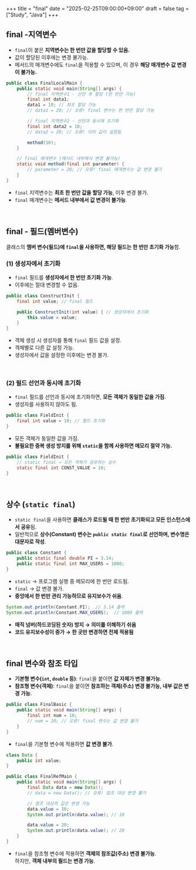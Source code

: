 +++
title = "final"
date = "2025-02-25T09:00:00+09:00"
draft = false
tag = ["Study", "Java"]
+++

## final -지역변수
- `final`이 붙은 **지역변수는 한 번만 값을 할당할 수 있음.**  
- 값이 할당된 이후에는 변경 불가능.  
- 메서드의 매개변수에도 `final`을 적용할 수 있으며, 이 경우 **해당 매개변수 값 변경이 불가능.**

```java
public class FinalLocalMain {
    public static void main(String[] args) {
        // final 지역변수1 - 선언 후 할당 (한 번만 가능)
        final int data1;
        data1 = 10; // 최초 할당 가능
        // data1 = 20; // 오류! final 변수는 한 번만 할당 가능

        // final 지역변수2 - 선언과 동시에 초기화
        final int data2 = 10;
        // data2 = 20; // 오류! 이미 값이 설정됨

        method(10);
    }

    // final 매개변수 (메서드 내부에서 변경 불가능)
    static void method(final int parameter) {
        // parameter = 20; // 오류! final 매개변수는 값 변경 불가
    }
}
```

- `final` 지역변수는 **최초 한 번만 값을 할당 가능**, 이후 변경 불가.
- `final` 매개변수는 **메서드 내부에서 값 변경이 불가능**.

<br>

## final - 필드(멤버변수)
클래스의 **멤버 변수(필드)에 `final`을 사용하면, 해당 필드는 한 번만 초기화 가능**함.

### (1) 생성자에서 초기화
- `final` 필드를 **생성자에서 한 번만 초기화 가능**.
- 이후에는 절대 변경할 수 없음.

```java
public class ConstructInit {
    final int value; // final 필드

    public ConstructInit(int value) { // 생성자에서 초기화
        this.value = value;
    }
}
```

- 객체 생성 시 생성자를 통해 `final` 필드 값을 설정.
- 객체별로 다른 값 설정 가능.
- 생성자에서 값을 설정한 이후에는 변경 불가.

<br>

### (2) 필드 선언과 동시에 초기화
- `final` 필드를 선언과 동시에 초기화하면, **모든 객체가 동일한 값을 가짐**.
- 생성자를 사용하지 않아도 됨.

```java
public class FieldInit {
    final int value = 10; // 필드 초기화
}
```

- 모든 객체가 동일한 값을 가짐.
- **불필요한 중복 생성 방지를 위해 `static`을 함께 사용하면 메모리 절약 가능.**

```java
public class FieldInit {
	// static final → 모든 객체가 공유하는 상수
    static final int CONST_VALUE = 10;
}
```

<br>

## 상수 (`static final`)
- `static final`을 사용하면 **클래스가 로드될 때 한 번만 초기화되고 모든 인스턴스에서 공유**됨.
- 일반적으로 **상수(Constant) 변수는 `public static final`로 선언하며, 변수명은 대문자로 작성**.

```java
public class Constant {
    public static final double PI = 3.14;
    public static final int MAX_USERS = 1000;
}
```

- `static` → 프로그램 실행 중 메모리에 한 번만 로드됨.
- `final` → 값 변경 불가.
- **중앙에서 한 번만 관리 가능하므로 유지보수가 쉬움**.

```java
System.out.println(Constant.PI);  // 3.14 출력
System.out.println(Constant.MAX_USERS);  // 1000 출력
```

- **매직 넘버(하드코딩된 숫자) 방지 → 의미를 이해하기 쉬움**  
- **코드 유지보수성이 증가 → 한 곳만 변경하면 전체 적용됨**

<br>

## final 변수와 참조 타입
- **기본형 변수(`int`, `double` 등)**: `final`을 붙이면 **값 자체가 변경 불가능**.  
- **참조형 변수(객체)**: `final`을 붙이면 **참조하는 객체(주소) 변경 불가능, 내부 값은 변경 가능**.

```java
public class FinalBasic {
    public static void main(String[] args) {
        final int num = 10;
        // num = 20; // 오류! final 변수는 값 변경 불가
    }
}
```

- `final`을 기본형 변수에 적용하면 **값 변경 불가**.

```java
class Data {
    public int value;
}

public class FinalRefMain {
    public static void main(String[] args) {
        final Data data = new Data();
        // data = new Data(); // 오류! 참조 대상 변경 불가

        // 참조 대상의 값은 변경 가능
        data.value = 10;
        System.out.println(data.value); // 10

        data.value = 20;
        System.out.println(data.value); // 20
    }
}
```

- `final`을 참조형 변수에 적용하면 **객체의 참조값(주소) 변경 불가능**.  
하지만, **객체 내부의 필드는 변경 가능**.
